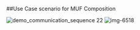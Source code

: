 ##Use Case scenario for MUF Composition

![demo_communication_sequence 22](https://user-images.githubusercontent.com/8979477/47052629-28c34780-d177-11e8-88a8-c7aaf478b73a.jpg)
![img-6518](https://user-images.githubusercontent.com/8979477/46895968-cef61100-ce48-11e8-81ee-2a9762498504.JPG)
